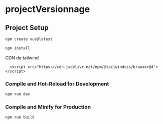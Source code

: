 # projectVersionnage

## Project Setup

```sh
npm create vue@latest
```

```sh
npm install
```

CDN de tailwind

```
  <script src="https://cdn.jsdelivr.net/npm/@tailwindcss/browser@4"></script>
```

### Compile and Hot-Reload for Development

```sh
npm run dev
```

### Compile and Minify for Production

```sh
npm run build
```
